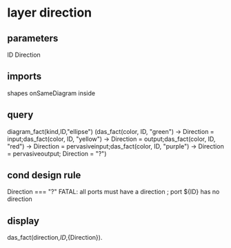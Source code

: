 # layer direction
## parameters
  ID
  Direction
## imports
  shapes
  onSameDiagram
  inside
## query
diagram_fact(kind,ID,"ellipse") 
(das_fact(color, ID, "green")  -> Direction = input;das_fact(color, ID, "yellow")  -> Direction = output;das_fact(color, ID, "red")  -> Direction = pervasiveinput;das_fact(color, ID, "purple")  -> Direction = pervasiveoutput; Direction = "?")
## cond design rule
  Direction === "?" 
  FATAL: all ports must have a direction ; port ${ID} has no direction
## display
  das_fact(direction,${ID},${Direction}).

